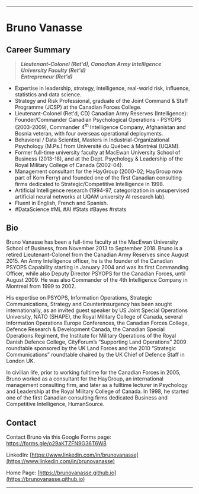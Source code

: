 * * *
# Bruno Vanasse

## Career Summary

> ***Lieutenant-Colonel (Ret'd), Canadian Army Intelligence<br>
University Faculty (Ret'd)<br>
Entrepreneur (Ret'd)***<br>

* Expertise in leadership, strategy, intelligence, real-world risk, influence, statistics and data science. 
* Strategy and Risk Professional, graduate of the Joint Command & Staff Programme (JCSP) at the Canadian Forces College.
* Lieutenant-Colonel (Ret'd, CD) Canadian Army Reserves (Intelligence): Founder/Commander Canadian Psychological Operations - PSYOPS (2003-2009), Commander 4<sup>th</sup> Intelligence Company, Afghanistan and Bosnia veteran, with four overseas operational deployments.
* Behavioral / Data Scientist, Masters in Industrial-Organizational Psychology (M.Ps.) from Université du Québec à Montréal (UQAM). 
* Former full-time university faculty at MacEwan University School of Business (2013-18), and at the Dept. Psychology & Leadership of the Royal Military College of Canada (2002-04). 
* Management consultant for the HayGroup (2000-02; HayGroup now part of Korn Ferry) and founded one of the first Canadian consulting firms dedicated to Strategic/Competitive Intelligence in 1998.
* Artificial Intelligence research (1994-97, categorization in unsupervised artificial neural networks at UQAM university AI research lab). 
* Fluent in English, French and Spanish.
* #DataScience #ML #AI #Stats #Bayes #rstats

## Bio

Bruno Vanasse has been a full-time faculty at the MacEwan University School of Business, from November 2013 to September 2018. Bruno is a retired Lieutenant-Colonel from the Canadian Army Reserves since August 2015. An Army Intelligence officer, he is the founder of the Canadian PSYOPS Capability starting in January 2004 and was its first Commanding Officer, while also Deputy Director PSYOPS for the Canadian Forces, until August 2009. He was also Commander of the 4th Intelligence Company in Montreal from 1999 to 2002.

His expertise on PSYOPS, Information Operations, Strategic Communications, Strategy and Counterinsurgency has been sought internationally, as an invited guest speaker by US Joint Special Operations University, NATO (SHAPE), the Royal Military College of Canada, several Information Operations Europe Conferences, the Canadian Forces College, Defence Research & Development Canada, the Canadian Special Operations Regiment, the Institute for Military Operations of the Royal Danish Defence College, CityForum’s “Supporting Land Operations” 2009 roundtable sponsored by the UK Land Forces and the 2010 “Strategic Communications” roundtable chaired by the UK Chief of Defence Staff in London UK.
 
In civilian life, prior to working fulltime for the Canadian Forces in 2005, Bruno worked as a consultant for the HayGroup, an international management consulting firm, and later as a fulltime lecturer in Psychology and Leadership at the Royal Military College of Canada. In 1998, he started one of the first Canadian consulting firms dedicated Business and Competitive Intelligence, HumanSource. 

## Contact 

Contact Bruno via this Google Forms page: [https://forms.gle/o29aKTZFN9G36T6W8 ](https://forms.gle/o29aKTZFN9G36T6W8) 

LinkedIn: [https://www.linkedin.com/in/brunovanasse](https://www.linkedin.com/in/brunovanasse)

Home Page: [https://brunovanasse.github.io](https://brunovanasse.github.io)

* * *
